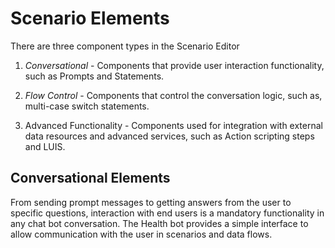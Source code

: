 # Scenario Elements

There are three component types in the Scenario Editor
  <br>
1. _Conversational_ - Components that provide user interaction functionality, such as Prompts and Statements.

2. _Flow Control_ - Components that control the conversation logic, such as, multi-case switch statements.

3. Advanced Functionality - Components used for integration with external data resources and advanced services, such as Action scripting steps and LUIS.

## Conversational Elements
From sending prompt messages to getting answers from the user to specific questions, interaction with end users is a mandatory functionality in any chat bot conversation. The Health bot provides a simple interface to allow communication with the user in scenarios and data flows.
